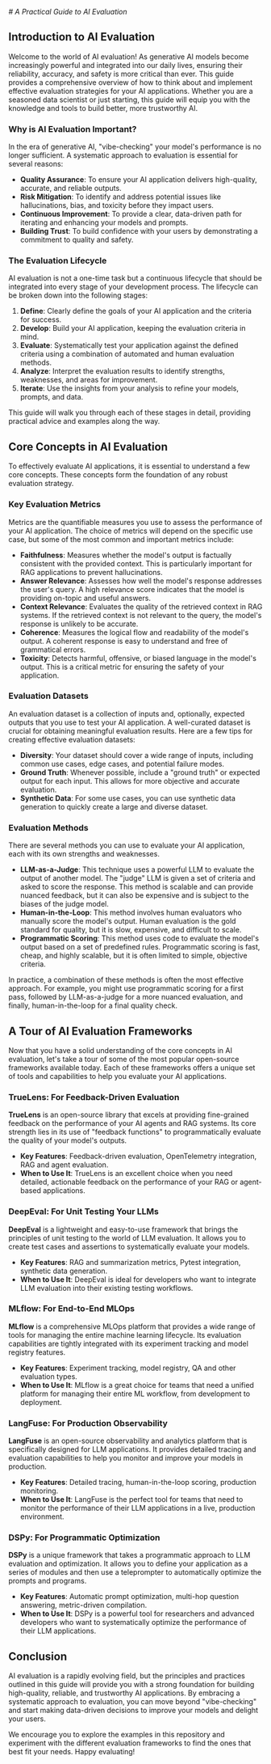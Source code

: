 

_# A Practical Guide to AI Evaluation_

## Introduction to AI Evaluation

Welcome to the world of AI evaluation! As generative AI models become increasingly powerful and integrated into our daily lives, ensuring their reliability, accuracy, and safety is more critical than ever. This guide provides a comprehensive overview of how to think about and implement effective evaluation strategies for your AI applications. Whether you are a seasoned data scientist or just starting, this guide will equip you with the knowledge and tools to build better, more trustworthy AI.

### Why is AI Evaluation Important?

In the era of generative AI, "vibe-checking" your model's performance is no longer sufficient. A systematic approach to evaluation is essential for several reasons:

- **Quality Assurance**: To ensure your AI application delivers high-quality, accurate, and reliable outputs.
- **Risk Mitigation**: To identify and address potential issues like hallucinations, bias, and toxicity before they impact users.
- **Continuous Improvement**: To provide a clear, data-driven path for iterating and enhancing your models and prompts.
- **Building Trust**: To build confidence with your users by demonstrating a commitment to quality and safety.

### The Evaluation Lifecycle

AI evaluation is not a one-time task but a continuous lifecycle that should be integrated into every stage of your development process. The lifecycle can be broken down into the following stages:

1.  **Define**: Clearly define the goals of your AI application and the criteria for success.
2.  **Develop**: Build your AI application, keeping the evaluation criteria in mind.
3.  **Evaluate**: Systematically test your application against the defined criteria using a combination of automated and human evaluation methods.
4.  **Analyze**: Interpret the evaluation results to identify strengths, weaknesses, and areas for improvement.
5.  **Iterate**: Use the insights from your analysis to refine your models, prompts, and data.

This guide will walk you through each of these stages in detail, providing practical advice and examples along the way.



## Core Concepts in AI Evaluation

To effectively evaluate AI applications, it is essential to understand a few core concepts. These concepts form the foundation of any robust evaluation strategy.

### Key Evaluation Metrics

Metrics are the quantifiable measures you use to assess the performance of your AI application. The choice of metrics will depend on the specific use case, but some of the most common and important metrics include:

-   **Faithfulness**: Measures whether the model's output is factually consistent with the provided context. This is particularly important for RAG applications to prevent hallucinations.
-   **Answer Relevance**: Assesses how well the model's response addresses the user's query. A high relevance score indicates that the model is providing on-topic and useful answers.
-   **Context Relevance**: Evaluates the quality of the retrieved context in RAG systems. If the retrieved context is not relevant to the query, the model's response is unlikely to be accurate.
-   **Coherence**: Measures the logical flow and readability of the model's output. A coherent response is easy to understand and free of grammatical errors.
-   **Toxicity**: Detects harmful, offensive, or biased language in the model's output. This is a critical metric for ensuring the safety of your application.

### Evaluation Datasets

An evaluation dataset is a collection of inputs and, optionally, expected outputs that you use to test your AI application. A well-curated dataset is crucial for obtaining meaningful evaluation results. Here are a few tips for creating effective evaluation datasets:

-   **Diversity**: Your dataset should cover a wide range of inputs, including common use cases, edge cases, and potential failure modes.
-   **Ground Truth**: Whenever possible, include a "ground truth" or expected output for each input. This allows for more objective and accurate evaluation.
-   **Synthetic Data**: For some use cases, you can use synthetic data generation to quickly create a large and diverse dataset.

### Evaluation Methods

There are several methods you can use to evaluate your AI application, each with its own strengths and weaknesses.

-   **LLM-as-a-Judge**: This technique uses a powerful LLM to evaluate the output of another model. The "judge" LLM is given a set of criteria and asked to score the response. This method is scalable and can provide nuanced feedback, but it can also be expensive and is subject to the biases of the judge model.
-   **Human-in-the-Loop**: This method involves human evaluators who manually score the model's output. Human evaluation is the gold standard for quality, but it is slow, expensive, and difficult to scale.
-   **Programmatic Scoring**: This method uses code to evaluate the model's output based on a set of predefined rules. Programmatic scoring is fast, cheap, and highly scalable, but it is often limited to simple, objective criteria.

In practice, a combination of these methods is often the most effective approach. For example, you might use programmatic scoring for a first pass, followed by LLM-as-a-judge for a more nuanced evaluation, and finally, human-in-the-loop for a final quality check.



## A Tour of AI Evaluation Frameworks

Now that you have a solid understanding of the core concepts in AI evaluation, let's take a tour of some of the most popular open-source frameworks available today. Each of these frameworks offers a unique set of tools and capabilities to help you evaluate your AI applications.

### TrueLens: For Feedback-Driven Evaluation

**TrueLens** is an open-source library that excels at providing fine-grained feedback on the performance of your AI agents and RAG systems. Its core strength lies in its use of "feedback functions" to programmatically evaluate the quality of your model's outputs.

-   **Key Features**: Feedback-driven evaluation, OpenTelemetry integration, RAG and agent evaluation.
-   **When to Use It**: TrueLens is an excellent choice when you need detailed, actionable feedback on the performance of your RAG or agent-based applications.

### DeepEval: For Unit Testing Your LLMs

**DeepEval** is a lightweight and easy-to-use framework that brings the principles of unit testing to the world of LLM evaluation. It allows you to create test cases and assertions to systematically evaluate your models.

-   **Key Features**: RAG and summarization metrics, Pytest integration, synthetic data generation.
-   **When to Use It**: DeepEval is ideal for developers who want to integrate LLM evaluation into their existing testing workflows.

### MLflow: For End-to-End MLOps

**MLflow** is a comprehensive MLOps platform that provides a wide range of tools for managing the entire machine learning lifecycle. Its evaluation capabilities are tightly integrated with its experiment tracking and model registry features.

-   **Key Features**: Experiment tracking, model registry, QA and other evaluation types.
-   **When to Use It**: MLflow is a great choice for teams that need a unified platform for managing their entire ML workflow, from development to deployment.

### LangFuse: For Production Observability

**LangFuse** is an open-source observability and analytics platform that is specifically designed for LLM applications. It provides detailed tracing and evaluation capabilities to help you monitor and improve your models in production.

-   **Key Features**: Detailed tracing, human-in-the-loop scoring, production monitoring.
-   **When to Use It**: LangFuse is the perfect tool for teams that need to monitor the performance of their LLM applications in a live, production environment.

### DSPy: For Programmatic Optimization

**DSPy** is a unique framework that takes a programmatic approach to LLM evaluation and optimization. It allows you to define your application as a series of modules and then use a teleprompter to automatically optimize the prompts and programs.

-   **Key Features**: Automatic prompt optimization, multi-hop question answering, metric-driven compilation.
-   **When to Use It**: DSPy is a powerful tool for researchers and advanced developers who want to systematically optimize the performance of their LLM applications.

## Conclusion

AI evaluation is a rapidly evolving field, but the principles and practices outlined in this guide will provide you with a strong foundation for building high-quality, reliable, and trustworthy AI applications. By embracing a systematic approach to evaluation, you can move beyond "vibe-checking" and start making data-driven decisions to improve your models and delight your users.

We encourage you to explore the examples in this repository and experiment with the different evaluation frameworks to find the ones that best fit your needs. Happy evaluating!


